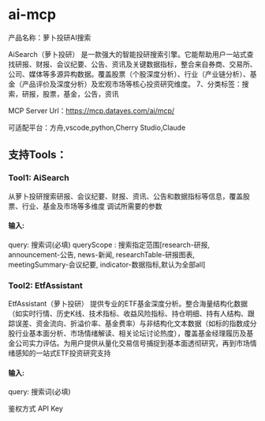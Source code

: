 # ai-mcp

产品名称：萝卜投研AI搜索



AiSearch（萝卜投研） 是一款强大的智能投研搜索引擎。它能帮助用户一站式查找研报、财报、会议纪要、公告、资讯及关键数据指标，整合来自券商、交易所、公司、媒体等多源异构数据。覆盖股票（个股深度分析）、行业（产业链分析）、基金（产品评价及深度分析）及宏观市场等核心投资研究维度。
7、分类标签：搜索，研报，股票，基金，公告，资讯

MCP Server Url：https://mcp.datayes.com/ai/mcp/

可适配平台：方舟,vscode,python,Cherry Studio,Claude

## 支持Tools：


### Tool1: AiSearch 
从萝卜投研搜索研报、会议纪要、财报、资讯、公告和数据指标等信息，覆盖股票、行业、基金及市场等多维度
调试所需要的参数

#### 输入:
query: 搜索词(必填)
queryScope : 搜索指定范围[research-研报, announcement-公告, news-新闻, researchTable-研报图表, meetingSummary-会议纪要, indicator-数据指标,默认为全部all]

### Tool2: EtfAssistant
EtfAssistant（萝卜投研） 提供专业的ETF基金深度分析。整合海量结构化数据（如实时行情、历史K线、技术指标、收益风险指标、持仓明细、持有人结构、跟踪误差、资金流向、折溢价率、基金费率）与非结构化文本数据（如标的指数成分股行业基本面分析、市场情绪解读、相关论坛讨论热度），覆盖基金经理履历及基金公司实力评估。为用户提供从量化交易信号捕捉到基本面透彻研究，再到市场情绪感知的一站式ETF投资研究支持

#### 输入:
query: 搜索词(必填)

鉴权方式
API Key

